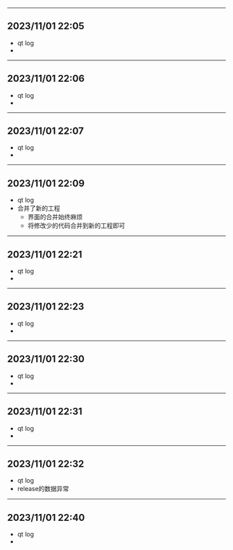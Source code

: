 --------------------------- 
## 2023/11/01 22:05 
* qt log                    
*                           
--------------------------- 
## 2023/11/01 22:06 
* qt log                    
*                           
--------------------------- 
## 2023/11/01 22:07 
* qt log                    
*                           
--------------------------- 
## 2023/11/01 22:09 
* qt log                    
* 合并了新的工程
    * 界面的合并始终麻烦
    * 将修改少的代码合并到新的工程即可                          
--------------------------- 
## 2023/11/01 22:21 
* qt log                    
*                           
--------------------------- 
## 2023/11/01 22:23 
* qt log                    
*                           
--------------------------- 
## 2023/11/01 22:30 
* qt log                    
*                           
--------------------------- 
## 2023/11/01 22:31 
* qt log                    
*                           
--------------------------- 
## 2023/11/01 22:32 
* qt log                    
*   release的数据异常                        
--------------------------- 
## 2023/11/01 22:40 
* qt log                    
*                           
